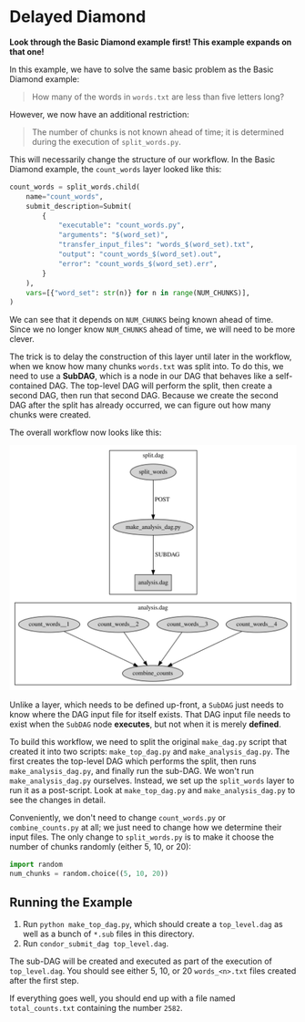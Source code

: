 # Delayed Diamond

**Look through the Basic Diamond example first! This example expands on that one!**

In this example, we have to solve the same basic problem as the Basic Diamond
example:

> How many of the words in `words.txt` are less than five letters long?

However, we now have an additional restriction:

> The number of chunks is not known ahead of time; it is determined during the 
> execution of `split_words.py`.

This will necessarily change the structure of our workflow. In the Basic Diamond
example, the `count_words` layer looked like this:

```python
count_words = split_words.child(
    name="count_words",
    submit_description=Submit(
        {
            "executable": "count_words.py",
            "arguments": "$(word_set)",
            "transfer_input_files": "words_$(word_set).txt",
            "output": "count_words_$(word_set).out",
            "error": "count_words_$(word_set).err",
        }
    ),
    vars=[{"word_set": str(n)} for n in range(NUM_CHUNKS)],
)
```
We can see that it depends on `NUM_CHUNKS` being known ahead of time.
Since we no longer know `NUM_CHUNKS` ahead of time, we will need to be more
clever.

The trick is to delay the construction of this layer until later in the workflow,
when we know how many chunks `words.txt` was split into.
To do this, we need to use a **SubDAG**, which is a node in our DAG
that behaves like a self-contained DAG.
The top-level DAG will perform the split, then create a second DAG, then run
that second DAG.
Because we create the second DAG after the split has already occurred, we can
figure out how many chunks were created.

The overall workflow now looks like this:

![Delayed Diamond DAG](delayed_diamond.svg)

Unlike a layer, which needs to be defined up-front, a `SubDAG` just needs to know
where the DAG input file for itself exists.
That DAG input file needs to exist when the `SubDAG` node **executes**, but not
when it is merely **defined**.

To build this workflow, we need to split the original `make_dag.py` script
that created it into two scripts: `make_top_dag.py` and `make_analysis_dag.py`.
The first creates the top-level DAG which performs the split, then runs
`make_analysis_dag.py`, and finally run the sub-DAG.
We won't run `make_analysis_dag.py` ourselves.
Instead, we set up the `split_words` layer to run it as a post-script.
Look at `make_top_dag.py` and `make_analysis_dag.py` to see the changes in detail.

Conveniently, we don't need to change `count_words.py` or `combine_counts.py` 
at all; we just need to change how we determine their input files.
The only change to `split_words.py` is to make it choose the number of chunks
randomly (either 5, 10, or 20):
```python
import random
num_chunks = random.choice((5, 10, 20))
```

## Running the Example

1. Run `python make_top_dag.py`, which should create a `top_level.dag` as
   well as a bunch of `*.sub` files in this directory.
1. Run `condor_submit_dag top_level.dag`.

The sub-DAG will be created and executed as part of the execution of `top_level.dag`.
You should see either 5, 10, or 20 `words_<n>.txt` files created after the first step.

If everything goes well, you should end up with a file named `total_counts.txt`
containing the number `2582`.
